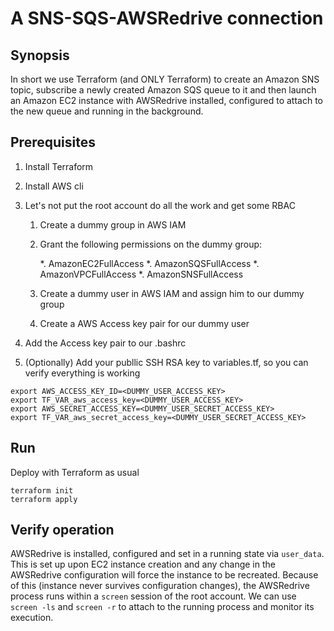 # A SNS-SQS-AWSRedrive connection

## Synopsis
In short we use Terraform (and ONLY Terraform) to create an Amazon SNS topic, subscribe a newly created Amazon SQS queue to it and then launch an Amazon EC2 instance with AWSRedrive installed, configured to attach to the new queue and running in the background.

## Prerequisites
1. Install Terraform
2. Install AWS cli
3. Let's not put the root account do all the work and get some RBAC

    1. Create a dummy group in AWS IAM
    2. Grant the following permissions on the dummy group:
  
        *. AmazonEC2FullAccess
        *. AmazonSQSFullAccess
        *. AmazonVPCFullAccess
        *. AmazonSNSFullAccess
  
    3. Create a dummy user in AWS IAM and assign him to our dummy group
    4. Create a AWS Access key pair for our dummy user

4. Add the Access key pair to our .bashrc
5. (Optionally) Add your publlic SSH RSA key to variables.tf, so you can verify everything is working
```
export AWS_ACCESS_KEY_ID=<DUMMY_USER_ACCESS_KEY>
export TF_VAR_aws_access_key=<DUMMY_USER_ACCESS_KEY>
export AWS_SECRET_ACCESS_KEY=<DUMMY_USER_SECRET_ACCESS_KEY>
export TF_VAR_aws_secret_access_key=<DUMMY_USER_SECRET_ACCESS_KEY>
```

## Run
Deploy with Terraform as usual

```
terraform init
terraform apply
```

## Verify operation
AWSRedrive is installed, configured and set in a running state via `user_data`. This is set up upon EC2 instance creation and any change in the AWSRedrive configuration will force the instance to be recreated. Because of this (instance never survives configuration changes), the AWSRedrive process runs within a `screen` session of the root account. We can use  `screen -ls` and `screen -r` to attach to the running process and monitor its execution.
